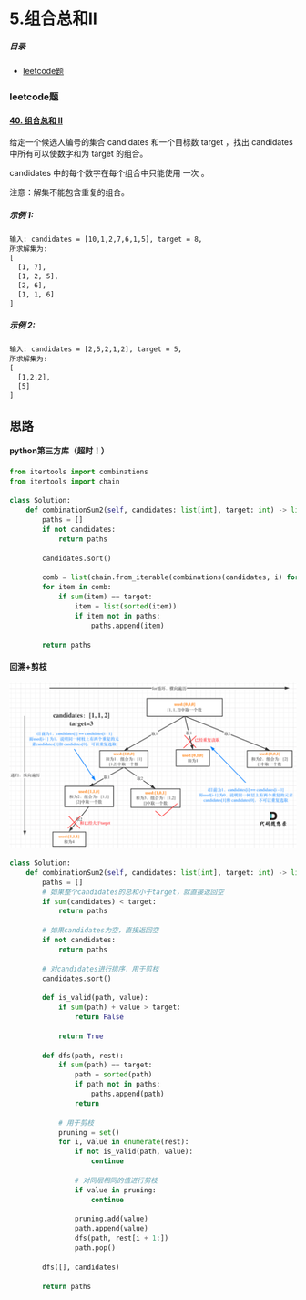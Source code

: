 # 5.组合总和Ⅱ

##### 目录

- [leetcode题](#leetcode题)



### leetcode题

#### [40. 组合总和 II](https://leetcode.cn/problems/combination-sum-ii/)

给定一个候选人编号的集合 candidates 和一个目标数 target ，找出 candidates 中所有可以使数字和为 target 的组合。

candidates 中的每个数字在每个组合中只能使用 一次 。

注意：解集不能包含重复的组合。 

##### 示例 1:

```
输入: candidates = [10,1,2,7,6,1,5], target = 8,
所求解集为:
[
  [1, 7],
  [1, 2, 5],
  [2, 6],
  [1, 1, 6]
]
```

##### 示例 2:

```
输入: candidates = [2,5,2,1,2], target = 5,
所求解集为:
[
  [1,2,2],
  [5]
]
```



## 思路

#### python第三方库（超时！）

```python
from itertools import combinations
from itertools import chain

class Solution:
    def combinationSum2(self, candidates: list[int], target: int) -> list[list[int]]:
        paths = []
        if not candidates:
            return paths

        candidates.sort()

        comb = list(chain.from_iterable(combinations(candidates, i) for i in range(len(candidates) + 1)))
        for item in comb:
            if sum(item) == target:
                item = list(sorted(item))
                if item not in paths:
                    paths.append(item)

        return paths
```



#### 回溯+剪枝

![](https://raw.githubusercontent.com/affectalways/Flee-as-a-bird-to-your-mountain/main/img/40.png)



```python
class Solution:
    def combinationSum2(self, candidates: list[int], target: int) -> list[list[int]]:
        paths = []
        # 如果整个candidates的总和小于target，就直接返回空
        if sum(candidates) < target:
            return paths

        # 如果candidates为空，直接返回空
        if not candidates:
            return paths

        # 对candidates进行排序，用于剪枝
        candidates.sort()

        def is_valid(path, value):
            if sum(path) + value > target:
                return False

            return True

        def dfs(path, rest):
            if sum(path) == target:
                path = sorted(path)
                if path not in paths:
                    paths.append(path)
                return

            # 用于剪枝
            pruning = set()
            for i, value in enumerate(rest):
                if not is_valid(path, value):
                    continue

                # 对同层相同的值进行剪枝
                if value in pruning:
                    continue

                pruning.add(value)
                path.append(value)
                dfs(path, rest[i + 1:])
                path.pop()

        dfs([], candidates)
        
        return paths
```

